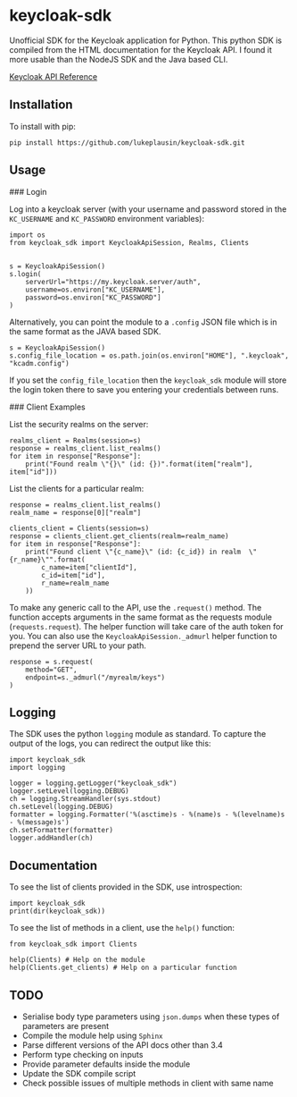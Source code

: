 # keycloak-sdk
Unofficial SDK for the Keycloak application for Python. This python SDK is compiled from the HTML documentation for the Keycloak API. I found it more usable than the NodeJS SDK and the Java based CLI.

[Keycloak API Reference](http://www.keycloak.org/docs-api/3.4/rest-api/index.html#_componentrepresentation)

## Installation

To install with pip:

```
pip install https://github.com/lukeplausin/keycloak-sdk.git
```

## Usage

### Login

Log into a keycloak server (with your username and password stored in the `KC_USERNAME` and `KC_PASSWORD` environment variables):

```
import os
from keycloak_sdk import KeycloakApiSession, Realms, Clients


s = KeycloakApiSession()
s.login(
    serverUrl="https://my.keycloak.server/auth",
    username=os.environ["KC_USERNAME"],
    password=os.environ["KC_PASSWORD"]
)
```

Alternatively, you can point the module to a `.config` JSON file which is in the same format as the JAVA based SDK.

```
s = KeycloakApiSession()
s.config_file_location = os.path.join(os.environ["HOME"], ".keycloak", "kcadm.config")
```

If you set the `config_file_location` then the `keycloak_sdk` module will store the login token there to save you entering your credentials between runs.

### Client Examples

List the security realms on the server:

```
realms_client = Realms(session=s)
response = realms_client.list_realms()
for item in response["Response"]:
    print("Found realm \"{}\" (id: {})".format(item["realm"], item["id"]))
```

List the clients for a particular realm:

```
response = realms_client.list_realms()
realm_name = response[0]["realm"]

clients_client = Clients(session=s)
response = clients_client.get_clients(realm=realm_name)
for item in response["Response"]:
    print("Found client \"{c_name}\" (id: {c_id}) in realm  \"{r_name}\"".format(
        c_name=item["clientId"],
        c_id=item["id"],
        r_name=realm_name
    ))
```

To make any generic call to the API, use the `.request()` method. The function accepts arguments in the same format as the requests module (`requests.request`). The helper function will take care of the auth token for you. You can also use the `KeycloakApiSession._admurl` helper function to prepend the server URL to your path.

```
response = s.request(
    method="GET",
    endpoint=s._admurl("/myrealm/keys")
)
```

## Logging

The SDK uses the python `logging` module as standard. To capture the output of the logs, you can redirect the output like this:

```
import keycloak_sdk
import logging

logger = logging.getLogger("keycloak_sdk")
logger.setLevel(logging.DEBUG)
ch = logging.StreamHandler(sys.stdout)
ch.setLevel(logging.DEBUG)
formatter = logging.Formatter('%(asctime)s - %(name)s - %(levelname)s - %(message)s')
ch.setFormatter(formatter)
logger.addHandler(ch)
```

## Documentation

To see the list of clients provided in the SDK, use introspection:

```
import keycloak_sdk
print(dir(keycloak_sdk))
```

To see the list of methods in a client, use the `help()` function:

```
from keycloak_sdk import Clients

help(Clients) # Help on the module
help(Clients.get_clients) # Help on a particular function
```

## TODO

* Serialise body type parameters using `json.dumps` when these types of parameters are present
* Compile the module help using `Sphinx`
* Parse different versions of the API docs other than 3.4
* Perform type checking on inputs
* Provide parameter defaults inside the module
* Update the SDK compile script
* Check possible issues of multiple methods in client with same name
